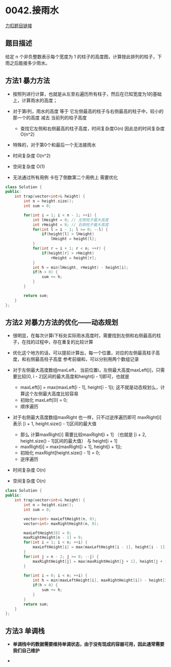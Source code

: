 <p id="接雨水"></p>

# 0042.接雨水  

[力扣题目链接](https://leetcode.cn/problems/trapping-rain-water/)       


## 题目描述   

给定 n 个非负整数表示每个宽度为 1 的柱子的高度图，计算按此排列的柱子，下雨之后能接多少雨水。  



## 方法1  暴力方法  

* 按照列进行计算，也就是从左至右遍历所有柱子，然后在已知宽度为1的基础上，计算雨水的高度；  

* 对于第i列，雨水的高度 等于 它左侧最高的柱子与右侧最高的柱子中，较小的那一个的高度 减去 当前列的柱子高度
    * 查找它左侧和右侧最高的柱子高度，时间复杂度O(n) 因此总的时间复杂度O(n^2)

* 特殊的，对于第0个和最后一个无法接雨水  

* 时间复杂度 O(n^2)
* 空间复杂度 O(1) 

* 无法通过所有用例 卡在了倒数第二个用例上 需要优化  

```cpp
class Solution {
public:
    int trap(vector<int>& height) {
        int n = height.size();
        int sum = 0;

        for(int i = 1; i < n - 1; ++i) {    
            int lHeight = 0; // 左侧柱子最大高度
            int rHeight = 0; // 右侧柱子最大高度  
            for(int l = i - 1; l >= 0; --l) {
                if(height[l] > lHeight)
                    lHeight = height[l];
            }
            for(int r = i + 1; r < n; ++r) {
                if(height[r] > rHeight)
                    rHeight = height[r];
            }
            int h = min(lHeight, rHeight) - height[i];
            if(h > 0) {
                sum += h;
            }
        }

        return sum;
    }
};
```


## 方法2 对暴力方法的优化——动态规划  

* 很明显，在每次计算i下标处实际雨水高度时，需要找到左侧和右侧最高的柱子，在找的过程中，存在重复的比较计算  

* 优化这个地方的话，可以提前计算出，每一个位置，对应的左侧最高柱子高度，和右侧最高柱子高度  参考前缀和，可以分别用两个数组记录  

* 对于左侧最大高度数组maxLeft， 当前位置i，左侧最大高度maxLeft[i]，只需要比较[0, i - 2]区间的最大高度和height[i - 1]即可，也就是
    * maxLeft[i] = max(maxLeft[i - 1], height[i - 1]);  这不就是动态规划么，计算这个左侧最大高度比较容易  
    * 初始化 maxLeft[0] = 0;
    * 顺序遍历

* 对于右侧最大高度数组maxRight 也一样，只不过逆序遍历即可  maxRight[i]表示 [i + 1, height.size() - 1]区间的最大值  
    * 那么 计算maxRight[i] 需要比较maxRight[i + 1] （也就是 [i + 2, height.size() - 1]区间的最大值） 与 height[i + 1] 
    * maxRight[i] = max(maxRight[i + 1], height[i + 1]);
    * 初始化 maxRight[height.size() - 1] = 0;
    * 逆序遍历  

* 时间复杂度 O(n)
* 空间复杂度 O(n) 

```cpp
class Solution {
public:
    int trap(vector<int>& height) {
        int n = height.size();
        int sum = 0;

        vector<int> maxLeftHeight(n, 0);
        vector<int> maxRightHeight(n, 0);

        maxLeftHeight[0] = 0;
        maxRightHeight[n - 1] = 0;
        for(int i = 1; i < n; ++i) {
            maxLeftHeight[i] = max(maxLeftHeight[i - 1], height[i - 1]);
        }
        for(int j = n - 2; j >= 0; --j) {
            maxRightHeight[j] = max(maxRightHeight[j + 1], height[j + 1]);
        }
        
        for(int i = 0; i < n; ++i) {
            int h = min(maxLeftHeight[i], maxRightHeight[i]) - height[i];
            if(h > 0) {
                sum += h;
            }
        }
        return sum;
    }
};
```


## 方法3 单调栈  

* **单调栈中的数据需要维持单调状态，由于没有现成的容器可用，因此通常需要我们自己维护**  

* 

